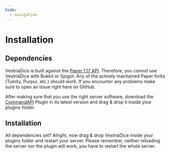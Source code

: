 ```yaml
---
hide:
  - navigation
---
```

# Installation

## Dependencies

VestriaDice is built against the [Paper 1.17 API](https://papermc.io/downloads#Paper-1.17). Therefore, you *cannot* use VestriaDice with Bukkit or Spigot. Any of the actively maintained Paper forks (Tuinity, Purpur, etc.) should work. If you encounter any problems make sure to open an Issue right here on GitHub.

After making sure that you use the right server software, download the [CommandAPI](https://commandapi.jorel.dev/) Plugin in its latest version and drag & drop it inside your plugins folder.

## Installation

All dependencies set? Alright, now drag & drop VestriaDice inside your plugins folder and restart your server. Please remember, neither reloading the server nor the plugin will work, you have to restart the whole server.
